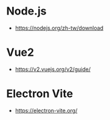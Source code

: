 # Node.js
* https://nodejs.org/zh-tw/download

# Vue2
* https://v2.vuejs.org/v2/guide/

# Electron Vite
* https://electron-vite.org/